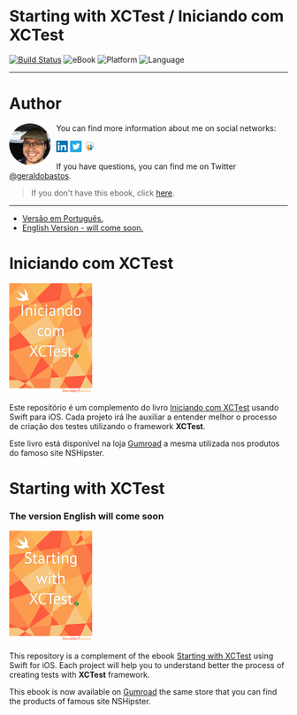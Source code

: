 # Starting with XCTest / Iniciando com XCTest


[![Build Status](https://travis-ci.org/GeraldoBastos/TestsWithSwift.svg)](https://travis-ci.org/GeraldoBastos/TestsWithSwift)
![eBook](https://img.shields.io/badge/Product-eBook-green.svg)
![Platform](https://img.shields.io/badge/platform-ios-lightgray.svg)
![Language](https://img.shields.io/badge/language-Swift%202-orange.svg)

--- 

# Author
<img src="imgs/autor.png" style="width:75px;height:auto;margin-right:10px;float:left"/>

You can find more information about me on social networks:

[![Linkedin](imgs/linkedin.png)](http://br.linkedin.com/in/bastosgeraldo)
[![twitter](imgs/twitter.png)](http://twitter.com/geraldobastos)
[![slideshare](imgs/slideshare.png)](http://www.slideshare.net/geraldocastrobastos)

If you have questions, you can find me on Twitter [@geraldobastos](http://twitter.com/geraldobastos).

> If you don't have this ebook, click [here](http://gum.co/XCTest).


---

* <a href="#pt-br">Versão em Português.</a>
* <a href="#eng">English Version - will come soon.</a>

<h1 id="pt-br">Iniciando com XCTest</h1>

![Iniciando com XCTest - ptbr](imgs/Cover01-pt-br-markdown.png)

Este repositório é um complemento do livro [Iniciando com XCTest](https://gum.co/XCTest) usando Swift para iOS. Cada projeto irá lhe auxiliar a entender melhor o processo de criação dos testes utilizando o framework **XCTest**.


Este livro está disponível na loja [Gumroad](http://gumroad.com) a mesma utilizada nos produtos do famoso site NSHipster.

<h1 id="eng">Starting with XCTest</h1>

### The version English will come soon

![Starting with XCTest - eng](imgs/Cover01-eng-markdown.png)

This repository is a complement of the ebook [Starting with XCTest](http://gum.co/XCTest) using Swift for iOS. Each project will help you to understand better the process of creating tests with **XCTest** framework. 

This ebook is now available on [Gumroad](https://gumroad.com) the same store that you can find the products of famous site NSHipster.

